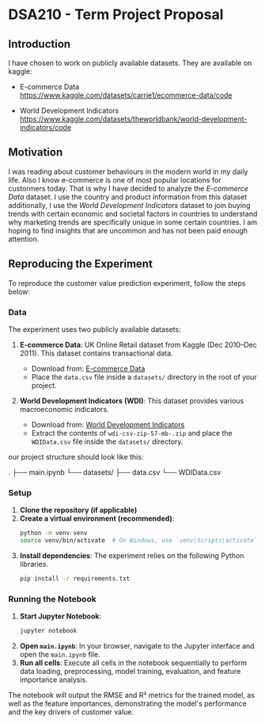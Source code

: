 # DSA210 - Term Project Proposal

## Introduction

I have chosen to work on publicly available datasets. They are available on kaggle:

- E-commerce Data
  <https://www.kaggle.com/datasets/carrie1/ecommerce-data/code>

- World Development Indicators
  <https://www.kaggle.com/datasets/theworldbank/world-development-indicators/code>

## Motivation

I was reading about customer behaviours in the modern world in my daily life. Also I know e-commerce is one of most popular locations for custormers today. That is why I have decided to analyze the _E-commerce Data_ dataset. I use the country and product information from this dataset additionally, I use the _World Development Indicators_ dataset to join buying trends with certain economic and societal factors in countries to understand why marketing trends are specifically unique in some certain countries. I am hoping to find insights that are uncommon and has not been paid enough attention.

## Reproducing the Experiment

To reproduce the customer value prediction experiment, follow the steps below:

### Data

The experiment uses two publicly available datasets:

1.  **E-commerce Data**: UK Online Retail dataset from Kaggle (Dec 2010–Dec 2011). This dataset contains transactional data.

    - Download from: [E-commerce Data](https://www.kaggle.com/datasets/carrie1/ecommerce-data/code)
    - Place the `data.csv` file inside a `datasets/` directory in the root of your project.

2.  **World Development Indicators (WDI)**: This dataset provides various macroeconomic indicators.
    - Download from: [World Development Indicators](https://www.kaggle.com/datasets/theworldbank/world-development-indicators/code)
    - Extract the contents of `wdi-csv-zip-57-mb-.zip` and place the `WDIData.csv` file inside the `datasets/` directory.

our project structure should look like this:

.
├── main.ipynb
└── datasets/
├── data.csv
└── WDIData.csv

### Setup

1.  **Clone the repository (if applicable)**
2.  **Create a virtual environment (recommended)**:
    ```bash
    python -m venv venv
    source venv/bin/activate  # On Windows, use `venv\Scripts\activate`
    ```
3.  **Install dependencies**: The experiment relies on the following Python libraries.
    ```bash
    pip install -r requirements.txt
    ```

### Running the Notebook

1.  **Start Jupyter Notebook**:
    ```bash
    jupyter notebook
    ```
2.  **Open `main.ipynb`**: In your browser, navigate to the Jupyter interface and open the `main.ipynb` file.
3.  **Run all cells**: Execute all cells in the notebook sequentially to perform data loading, preprocessing, model training, evaluation, and feature importance analysis.

The notebook will output the RMSE and R² metrics for the trained model, as well as the feature importances, demonstrating the model's performance and the key drivers of customer value.
